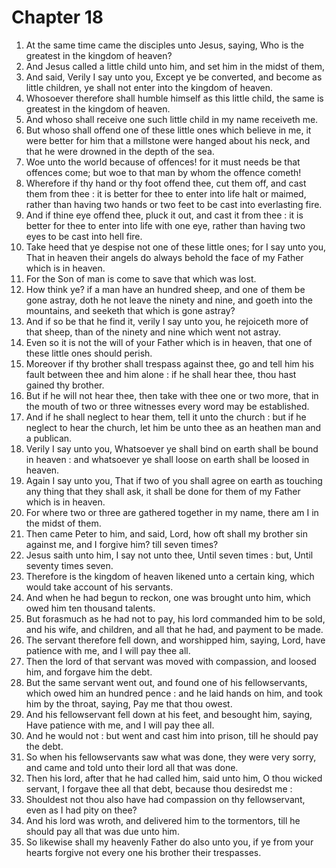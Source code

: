 # Chapter 18

1. At the same time came the disciples unto Jesus, saying, Who is the greatest in the kingdom of heaven?
2. And Jesus called a little child unto him, and set him in the midst of them,
3. And said, Verily I say unto you, Except ye be converted, and become as little children, ye shall not enter into the kingdom of heaven.
4. Whosoever therefore shall humble himself as this little child, the same is greatest in the kingdom of heaven.
5. And whoso shall receive one such little child in my name receiveth me.
6. But whoso shall offend one of these little ones which believe in me, it were better for him that a millstone were hanged about his neck, and that he were drowned in the depth of the sea.
7. Woe unto the world because of offences! for it must needs be that offences come; but woe to that man by whom the offence cometh!
8. Wherefore if thy hand or thy foot offend thee, cut them off, and cast them from thee : it is better for thee to enter into life halt or maimed, rather than having two hands or two feet to be cast into everlasting fire.
9. And if thine eye offend thee, pluck it out, and cast it from thee : it is better for thee to enter into life with one eye, rather than having two eyes to be cast into hell fire.
10. Take heed that ye despise not one of these little ones; for I say unto you, That in heaven their angels do always behold the face of my Father which is in heaven.
11. For the Son of man is come to save that which was lost.
12. How think ye? if a man have an hundred sheep, and one of them be gone astray, doth he not leave the ninety and nine, and goeth into the mountains, and seeketh that which is gone astray?
13. And if so be that he find it, verily I say unto you, he rejoiceth more of that sheep, than of the ninety and nine which went not astray.
14. Even so it is not the will of your Father which is in heaven, that one of these little ones should perish.
15. Moreover if thy brother shall trespass against thee, go and tell him his fault between thee and him alone : if he shall hear thee, thou hast gained thy brother.
16. But if he will not hear thee, then take with thee one or two more, that in the mouth of two or three witnesses every word may be established.
17. And if he shall neglect to hear them, tell it unto the church : but if he neglect to hear the church, let him be unto thee as an heathen man and a publican.
18. Verily I say unto you, Whatsoever ye shall bind on earth shall be bound in heaven : and whatsoever ye shall loose on earth shall be loosed in heaven.
19. Again I say unto you, That if two of you shall agree on earth as touching any thing that they shall ask, it shall be done for them of my Father which is in heaven.
20. For where two or three are gathered together in my name, there am I in the midst of them.
21. Then came Peter to him, and said, Lord, how oft shall my brother sin against me, and I forgive him? till seven times?
22. Jesus saith unto him, I say not unto thee, Until seven times : but, Until seventy times seven.
23. Therefore is the kingdom of heaven likened unto a certain king, which would take account of his servants.
24. And when he had begun to reckon, one was brought unto him, which owed him ten thousand talents.
25. But forasmuch as he had not to pay, his lord commanded him to be sold, and his wife, and children, and all that he had, and payment to be made.
26. The servant therefore fell down, and worshipped him, saying, Lord, have patience with me, and I will pay thee all.
27. Then the lord of that servant was moved with compassion, and loosed him, and forgave him the debt.
28. But the same servant went out, and found one of his fellowservants, which owed him an hundred pence : and he laid hands on him, and took him by the throat, saying, Pay me that thou owest.
29. And his fellowservant fell down at his feet, and besought him, saying, Have patience with me, and I will pay thee all.
30. And he would not : but went and cast him into prison, till he should pay the debt.
31. So when his fellowservants saw what was done, they were very sorry, and came and told unto their lord all that was done.
32. Then his lord, after that he had called him, said unto him, O thou wicked servant, I forgave thee all that debt, because thou desiredst me :
33. Shouldest not thou also have had compassion on thy fellowservant, even as I had pity on thee?
34. And his lord was wroth, and delivered him to the tormentors, till he should pay all that was due unto him.
35. So likewise shall my heavenly Father do also unto you, if ye from your hearts forgive not every one his brother their trespasses.

